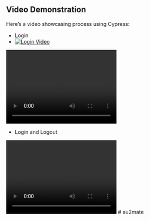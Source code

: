 ## Video Demonstration

Here’s a video showcasing process using Cypress:

- Login
- [![Login Video](https://img.youtube.com/vi/LOGIN_VIDEO_ID/0.jpg)](https://www.youtube.com/watch?v=LOGIN_VIDEO_ID)


<video width="300" height="200" controls>
  <source src="login.cy.js.mp4" type="video/mp4">
  Your browser does not support the video tag.
</video>

- Login and Logout

<video width="300" height="200" controls>
  <source src="logout.cy.js.mp4" type="video/mp4">
  Your browser does not support the video tag.
</video>
# au2mate
